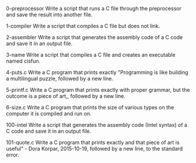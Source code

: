 0-preprocessor Write a script that runs a C file through the preprocessor and save the result into another file.

1-compiler Write a script that compiles a C file but does not link.

2-assembler Write a script that generates the assembly code of a C code and save it in an output file.


3-name Write a script that compiles a C file and creates an executable named cisfun.

4-puts.c Write a C program that prints exactly "Programming is like building a multilingual puzzle, followed by a new line.

5-printf.c Write a C program that prints exactly with proper grammar, but the outcome is a piece of art,, followed by a new line.

6-size.c Write a C program that prints the size of various types on the computer it is compiled and run on.

100-intel Write a script that generates the assembly code (Intel syntax) of a C code and save it in an output file.


101-quote.c Write a C program that prints exactly and that piece of art is useful" - Dora Korpar, 2015-10-19, followed by a new line, to the standard error.


